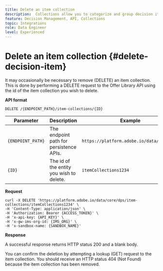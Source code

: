 ```yaml
---
title: Delete an item collection
description:  Collections allow you to categorize and group decision items according to your preferences.
feature: Decision Management, API, Collections
topic: Integrations
role: Data Engineer
level: Experienced
---
```


# Delete an item collection {#delete-decision-item}

It may occasionally be necessary to remove (DELETE) an item collection. This is done by performing a DELETE request to the Offer Library API using the id of the item collection you wish to delete.

**API format**

```http
DELETE /{ENDPOINT_PATH}/item-collections/{ID}
```

| Parameter | Description | Example |
| --------- | ----------- | ------- |
| `{ENDPOINT_PATH}` | The endpoint path for persistence APIs. | `https://platform.adobe.io/data/core/dps` |
| `{ID}` | The id of the entity you wish to delete.| `itemCollections1234` |

**Request**

```shell
curl -X DELETE 'https://platform.adobe.io/data/core/dps/item-collections/itemCollections1234' \
-H 'Content-Type: application/json' \
-H 'Authorization: Bearer {ACCESS_TOKEN}' \
-H 'x-api-key: {API_KEY}' \
-H 'x-gw-ims-org-id: {IMS_ORG}' \
-H 'x-sandbox-name: {SANDBOX_NAME}'
```

**Response**

A successful response returns HTTP status 200 and a blank body.

You can confirm the deletion by attempting a lookup (GET) request to the item collection. You should receive an HTTP status 404 (Not Found) because the item collection has been removed.
